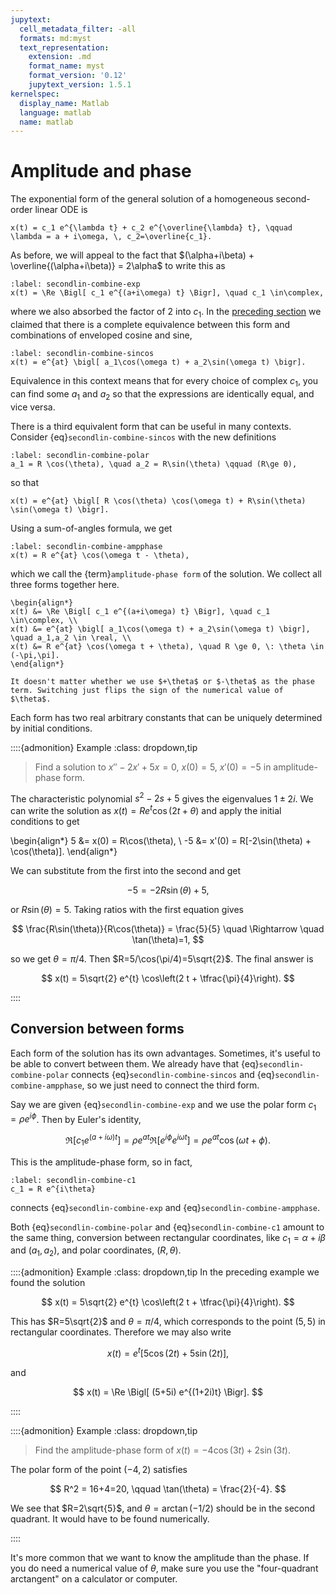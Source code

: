 ```yaml
---
jupytext:
  cell_metadata_filter: -all
  formats: md:myst
  text_representation:
    extension: .md
    format_name: myst
    format_version: '0.12'
    jupytext_version: 1.5.1
kernelspec:
  display_name: Matlab
  language: matlab
  name: matlab
---
```

# Amplitude and phase

The exponential form of the general solution of a homogeneous second-order linear ODE is

```{math}
x(t) = c_1 e^{\lambda t} + c_2 e^{\overline{\lambda} t}, \qquad \lambda = a + i\omega, \, c_2=\overline{c_1}.
```

As before, we will appeal to the fact that $(\alpha+i\beta) + \overline{(\alpha+i\beta)} = 2\alpha$ to write this as

```{math}
:label: secondlin-combine-exp
x(t) = \Re \Bigl[ c_1 e^{(a+i\omega) t} \Bigr], \quad c_1 \in\complex, 
```

where we also absorbed the factor of 2 into $c_1$. In the [preceding section](complex_exp.md) we claimed that there is a complete equivalence between this form and combinations of enveloped cosine and sine,

```{math}
:label: secondlin-combine-sincos
x(t) = e^{at} \bigl[ a_1\cos(\omega t) + a_2\sin(\omega t) \bigr].
```

Equivalence in this context means that for every choice of complex $c_1$, you can find some $a_1$ and $a_2$ so that the expressions are identically equal, and vice versa.

<!-- There is a third equivalent form that might be the most readily interpreted. Let us write the complex value $c_1$ in polar form,

$$
c_1 = R e^{-i\theta}, \qquad R > 0,\, \theta \in [-\pi,pi).
$$

We introduced an extra minus sign here for future convenience, but it's not important. Now {eq}`secondlin-combine-exp` is in the form

$$
x(t) = R e^{-i\theta} e^{\lambda t} + \bigl[ \text{complex conjugate of the same thing} \bigr].
$$

As we saw before, adding $\alpha+i\beta$ to its conjugate gives $2\alpha$, so we may write

$$
x(t) = 2 \Re \Bigl[ R e^{-i\theta} e^{\lambda t} \Bigr].
$$

We manipulate the exponentials to get

$$
x(t) = 2 \Re \Bigl[ R e^{at} e^{i(\omega t -\theta)} \Bigr].
$$

The first two terms inside the brackets are real, and Euler's formula then implies

$$
x(t) = 2 R e^{at} \cos(\omega t -\theta).
$$

This is a cosine with exponentially changing amplitude and an arbitrary phase shift.  -->

There is a third equivalent form that can be useful in many contexts. Consider {eq}`secondlin-combine-sincos` with the new definitions

```{math}
:label: secondlin-combine-polar
a_1 = R \cos(\theta), \quad a_2 = R\sin(\theta) \qquad (R\ge 0),
```

so that

```{math}
x(t) = e^{at} \bigl[ R \cos(\theta) \cos(\omega t) + R\sin(\theta) \sin(\omega t) \bigr].
```

Using a sum-of-angles formula, we get

```{math}
:label: secondlin-combine-ampphase
x(t) = R e^{at} \cos(\omega t - \theta),
```

which we call the {term}`amplitude-phase form` of the solution. We collect all three forms together here.

````{proof:formula} Equivalent forms for 2nd order solutions
\begin{align*}
x(t) &= \Re \Bigl[ c_1 e^{(a+i\omega) t} \Bigr], \quad c_1 \in\complex, \\
x(t) &= e^{at} \bigl[ a_1\cos(\omega t) + a_2\sin(\omega t) \bigr], \quad a_1,a_2 \in \real, \\
x(t) &= R e^{at} \cos(\omega t + \theta), \quad R \ge 0, \: \theta \in (-\pi,\pi].
\end{align*}
````

```{note}
It doesn't matter whether we use $+\theta$ or $-\theta$ as the phase term. Switching just flips the sign of the numerical value of $\theta$.
```

Each form has two real arbitrary constants that can be uniquely determined by initial conditions.

::::{admonition} Example
:class: dropdown,tip
> Find a solution to $x''-2x'+5x=0$, $x(0)=5$, $x'(0)=-5$ in amplitude-phase form.

The characteristic polynomial $s^2-2s+5$ gives the eigenvalues $1\pm 2i$. We can write the solution as $x(t) = R e^{t} \cos(2 t + \theta)$ and apply the initial conditions to get

\begin{align*}
5 &= x(0) = R\cos(\theta), \\
-5 &= x'(0) = R[-2\sin(\theta) + \cos(\theta)].
\end{align*}

We can substitute from the first into the second and get

$$
-5 = -2R\sin(\theta) + 5,
$$

or $R\sin(\theta) =5$. Taking ratios with the first equation gives

$$
\frac{R\sin(\theta)}{R\cos(\theta)}  = \frac{5}{5} \quad \Rightarrow \quad \tan(\theta)=1,
$$

so we get $\theta=\pi/4$. Then $R=5/\cos(\pi/4)=5\sqrt{2}$. The final answer is

$$
x(t) = 5\sqrt{2} e^{t} \cos\left(2 t + \tfrac{\pi}{4}\right).
$$

::::

## Conversion between forms

Each form of the solution has its own advantages. Sometimes, it's useful to be able to convert between them. We already have that {eq}`secondlin-combine-polar` connects {eq}`secondlin-combine-sincos` and {eq}`secondlin-combine-ampphase`, so we just need to connect the third form.

Say we are given {eq}`secondlin-combine-exp` and we use the polar form
$c_1 = \rho e^{i\phi}$. Then by Euler's identity,

<!-- 
```{note}
This equation uses the Greek letters $\rho$ (rho) and $\phi$ (phi).
``` 
-->

$$
\Re \left[ c_1 e^{(a+i\omega) t}  \right] = \rho e^{at} \Re \left[ e^{i\phi} e^{i\omega t}  \right] = \rho e^{at} \cos(\omega t + \phi).
$$

This is the amplitude-phase form, so in fact,

```{math}
:label: secondlin-combine-c1
c_1 = R e^{i\theta}
```

connects {eq}`secondlin-combine-exp` and {eq}`secondlin-combine-ampphase`.

Both {eq}`secondlin-combine-polar` and {eq}`secondlin-combine-c1` amount to the same thing, conversion between rectangular coordinates, like $c_1=\alpha+i\beta$ and $(a_1,a_2)$, and polar coordinates, $(R,\theta)$.

::::{admonition} Example
:class: dropdown,tip
In the preceding example we found the solution

$$
x(t) = 5\sqrt{2} e^{t} \cos\left(2 t + \tfrac{\pi}{4}\right).
$$

This has $R=5\sqrt{2}$ and $\theta=\pi/4$, which corresponds to the point $(5,5)$ in rectangular coordinates. Therefore we may also write

$$
x(t) = e^{t} \bigl[ 5 \cos(2 t) + 5 \sin(2t) \bigr],
$$

and

$$
x(t) = \Re \Bigl[ (5+5i)  e^{(1+2i)t}  \Bigr].
$$

::::

::::{admonition} Example
:class: dropdown,tip
> Find the amplitude-phase form of $x(t)=-4\cos(3t) + 2 \sin(3t)$.

The polar form of the point $(-4,2)$ satisfies

$$
R^2 = 16+4=20, \qquad \tan(\theta) = \frac{2}{-4}.
$$

We see that $R=2\sqrt{5}$, and $\theta = \arctan(-1/2)$ should be in the second quadrant. It would have to be found numerically.

::::

It's more common that we want to know the amplitude than the phase. If you do need a numerical value of $\theta$, make sure you use the "four-quadrant arctangent" on a calculator or computer.
